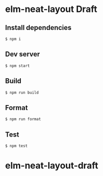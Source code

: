 # elm-neat-layout Draft

## Install dependencies

```
$ npm i
```

## Dev server

```
$ npm start
```

## Build

```
$ npm run build
```

## Format

```
$ npm run format
```

## Test

```
$ npm test
```
# elm-neat-layout-draft

